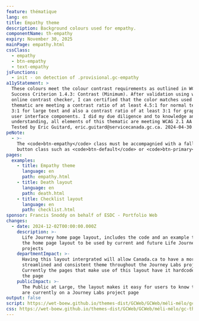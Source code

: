 ```yaml
---
feature: thématique
lang: en
title: Empathy theme
description: Background colours used for empathy.
componentName: th-empathy
expiry: November 30, 2025
mainPage: empathy.html
cssClass:
  - empathy
  - btn-empathy
  - text-empathy
jsFunctions:
  - init - on detection of .provisional.gc-empathy
a11yStatement: >
  These colours meet the colour contrast requirements as outlined in WCAG 2.1 AA
  Success Criterion 1.4.3: Contrast (Minimum). After validation using webaim
  online contrast checker, I can certified that the color matches used in this
  thematic are meeting a contrast ratio of at least 4.5:1 for normal text and
  3:1 for large text and also a contrast ratio of at least 3:1 for graphics and
  user interface components. I did my due diligence and to knowledge and from my
  understanding, all elements of this thematic are meeting WCAG 2.1 AA standrds.
  Tested by Eric Guitard, eric.guitard@servicecanada.gc.ca. 2024-04-30.
peNote:
  - >-
    The <code>btn-empathy</code> class must be accompagnied with a fall back
    button class such as <code>btn-default</code> or <code>btn-primary</code>.
pages:
  examples:
    - title: Empathy theme
      language: en
      path: empathy.html
    - title: Death layout
      language: en
      path: death.html
    - title: Checklist layout
      language: en
      path: checklist.html
sponsor: Francis Snoddy on behalf of ESDC - Portfolio Web
changes:
  - date: 2024-12-02T00:00:00.000Z
    description: >-
      Life Journey home page layout, includes the code and an example to enable
      the home page layout to be used by current and future Life Journey
      projects
    departmentImpact: >-
      Having this layout intergrated will allow Canada.ca to have a more
      streamlined and consistent theme throughout the Journey Labs projects.
      Currently the pages that make use of this layout have it hardcoded into
      the page
    publicImpact: >-
      The Public at Large, the layout makes it easy for users to know that they
      are currently on a Journey Labs project page
output: false
script: https://wet-boew.github.io/themes-dist/GCWeb/GCWeb/méli-mélo/gc-thématique.js
css: https://wet-boew.github.io/themes-dist/GCWeb/GCWeb/méli-mélo/gc-thématique.css
---
```

